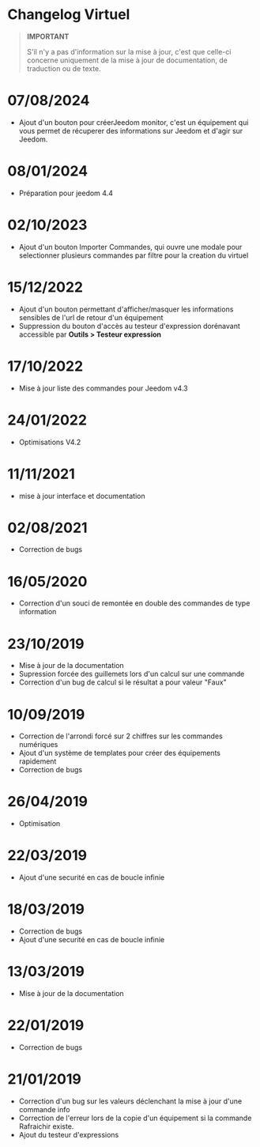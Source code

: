 # Changelog Virtuel

>**IMPORTANT**
>
>S'il n'y a pas d'information sur la mise à jour, c'est que celle-ci concerne uniquement de la mise à jour de documentation, de traduction ou de texte.

# 07/08/2024

- Ajout d'un bouton pour créerJeedom monitor, c'est un équipement qui vous permet de récuperer des informations sur Jeedom et d'agir sur Jeedom.

# 08/01/2024

- Préparation pour jeedom 4.4

# 02/10/2023

- Ajout d'un bouton Importer Commandes, qui ouvre une modale pour selectionner plusieurs commandes par filtre pour la creation du virtuel

# 15/12/2022

- Ajout d'un bouton permettant d'afficher/masquer les informations sensibles de l'url de retour d'un équipement
- Suppression du bouton d'accès au testeur d'expression dorénavant accessible par **Outils > Testeur expression**

# 17/10/2022

- Mise à jour liste des commandes pour Jeedom v4.3

# 24/01/2022

- Optimisations V4.2

# 11/11/2021

- mise à jour interface et documentation

# 02/08/2021

- Correction de bugs

# 16/05/2020

- Correction d'un souci de remontée en double des commandes de type information

# 23/10/2019

- Mise à jour de la documentation
- Supression forcée des guillemets lors d'un calcul sur une commande
- Correction d'un bug de calcul si le résultat a pour valeur "Faux"

# 10/09/2019

- Correction de l'arrondi forcé sur 2 chiffres sur les commandes numériques
- Ajout d'un système de templates pour créer des équipements rapidement
- Correction de bugs

# 26/04/2019

- Optimisation

# 22/03/2019

- Ajout d'une securité en cas de boucle infinie

# 18/03/2019

- Correction de bugs
- Ajout d'une securité en cas de boucle infinie

# 13/03/2019

- Mise à jour de la documentation

# 22/01/2019

- Correction de bugs

# 21/01/2019

- Correction d'un bug sur les valeurs déclenchant la mise à jour d'une commande info
- Correction de l'erreur lors de la copie d'un équipement si la commande Rafraichir existe.
- Ajout du testeur d'expressions
